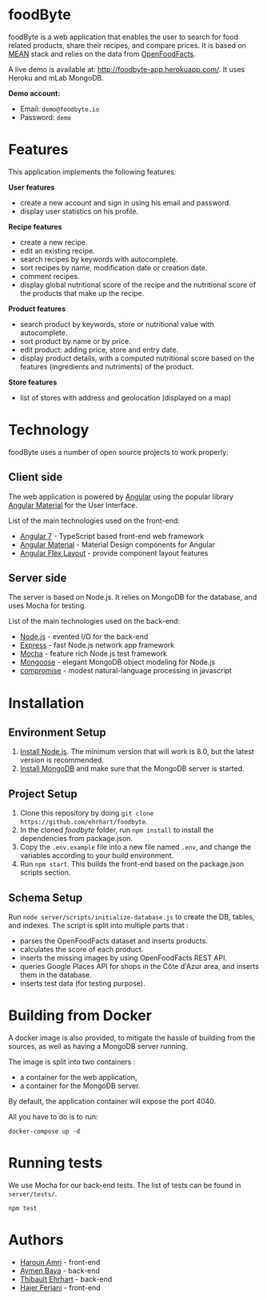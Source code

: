 # foodByte
foodByte is a web application that enables the user to search for food related products, share their recipes, and compare prices. It is based on [MEAN](https://github.com/linnovate/mean) stack and relies on the data from [OpenFoodFacts](https://openfoodfacts.org/).

A live demo is available at: http://foodbyte-app.herokuapp.com/. It uses Heroku and mLab MongoDB.

**Demo account:**
- Email: `demo@foodbyte.io`
- Password: `demo`

# Features
This application implements the following features:

**User features**
* create a new account and sign in using his email and password.
* display user statistics on his profile.

**Recipe features**
* create a new recipe.
* edit an existing recipe. 
* search recipes by keywords with autocomplete.
* sort recipes by name, modification date or creation date.
* comment recipes.
* display global nutritional score of the recipe and the nutritional score of the products that make up the recipe.

**Product features**
* search product by keywords, store or nutritional value with autocomplete.
* sort product by name or by price.
* edit product: adding price, store and entry date.
* display product details, with a computed nutritional score based on the features (ingredients and nutriments) of the product.

**Store features**
* list of stores with address and geolocation (displayed on a map)
# Technology
foodByte uses a number of open source projects to work properly:

## Client side
The web application is powered by [Angular](https://angular.io/) using the popular library [Angular Material](https://material.angular.io/) for the User Interface.

List of the main technologies used on the front-end:
* [Angular 7](https://angular.io/) - TypeScript based front-end web framework
* [Angular Material](https://material.angular.io/) - Material Design components for Angular
* [Angular Flex Layout](https://github.com/angular/flex-layout) - provide component layout features
## Server side
The server is based on Node.js. It relies on MongoDB for the database, and uses Mocha for testing.

List of the main technologies used on the back-end:
* [Node.js](http://nodejs.org/) - evented I/O for the back-end
* [Express](http://expressjs.com/) - fast Node.js network app framework
* [Mocha](https://mochajs.org/) - feature rich Node.js test framework
* [Mongoose](https://mongoosejs.com/) - elegant MongoDB object modeling for Node.js
* [compromise](https://github.com/spencermountain/compromise) - modest natural-language processing in javascript

# Installation

## Environment Setup
1. [Install Node.js](https://nodejs.org/en/download/package-manager/). The minimum version that will work is 8.0, but the latest version is recommended.
2. [Install MongoDB](https://docs.mongodb.com/v3.2/administration/install-community/) and make sure that the MongoDB server is started.

## Project Setup
1. Clone this repository by doing `git clone https://github.com/ehrhart/foodbyte`.
2. In the cloned *foodbyte* folder, run `npm install` to install the dependencies from package.json.
3. Copy the `.env.example` file into a new file named `.env`, and change the variables according to your build environment.
4. Run `npm start`. This builds the front-end based on the package.json scripts section.

## Schema Setup
Run `node server/scripts/initialize-database.js` to create the DB, tables, and indexes.
The script is split into multiple parts that :
- parses the OpenFoodFacts dataset and inserts products.
- calculates the score of each product.
- inserts the missing images by using OpenFoodFacts REST API.
- queries Google Places API for shops in the Côte d'Azur area, and inserts them in the database.
- inserts test data (for testing purpose).

# Building from Docker
A docker image is also provided, to mitigate the hassle of building from the sources, as well as having a MongoDB server running.

The image is split into two containers :
- a container for the web application,
- a container for the MongoDB server.

By default, the application container will expose the port 4040.

All you have to do is to run:
```
docker-compose up -d
```

# Running tests
We use Mocha for our back-end tests. The list of tests can be found in `server/tests/`.
```
npm test
```

# Authors
* [Haroun Amri](https://github.com/haroun3amri) - front-end
* [Aymen Baya](https://github.com/ba007552) - back-end
* [Thibault Ehrhart](https://github.com/ehrhart) - back-end
* [Hajer Ferjani](https://github.com/f-hajer) - front-end

